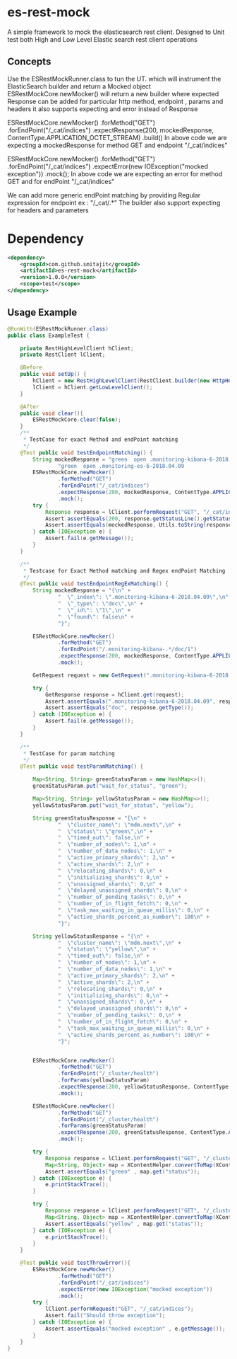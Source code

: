 # es-rest-mock

A simple framework to mock the elasticsearch rest client.
Designed to Unit test both High and Low Level Elastic search rest client operations

## Concepts
Use the ESRestMockRunner.class to tun the UT. which will instrument the ElasticSearch builder and return a Mocked object
ESRestMockCore.newMocker() will return a new builder where expected Response can be added for particular http method, endpoint , params and headers
it also supports expecting and error instead of Response

ESRestMockCore.newMocker()
                .forMethod("GET")
                .forEndPoint("/_cat/indices")
                .expectResponse(200, mockedResponse, ContentType.APPLICATION_OCTET_STREAM)
                .build()
In above code we are expecting a mockedResponse for method GET and endpoint "/_cat/indices"

ESRestMockCore.newMocker()
                .forMethod("GET")
                .forEndPoint("/_cat/indices")
                .expectError(new IOException("mocked exception"))
                .mock();
In above code we are expecting an error for method GET and for endPoint "/_cat/indices"

We can add more generic endPoint matching by providing Regular expression for endpoint ex : "/_cat/.*"
The builder also support expecting for headers and parameters

# Dependency
```xml
<dependency>
    <groupId>com.github.smitajit</groupId>
    <artifactId>es-rest-mock</artifactId>
    <version>1.0.0</version>
    <scope>test</scope>
</dependency>
```

## Usage Example 
```java
@RunWith(ESRestMockRunner.class)
public class ExampleTest {

    private RestHighLevelClient hClient;
    private RestClient lClient;

    @Before
    public void setUp() {
        hClient = new RestHighLevelClient(RestClient.builder(new HttpHost("127.0.0.1", 9200)));
        lClient = hClient.getLowLevelClient();
    }

    @After
    public void clear(){
        ESRestMockCore.clear(false);
    }
    /**
     * TestCase for exact Method and endPoint matching
     */
    @Test public void testEndpointMatching() {
        String mockedResponse = "green  open .monitoring-kibana-6-2018.04.09                                 RqhbnOwfTYS2COX1PkKpSA 1 0   677   0 190.5kb 190.5kb\n" +
                "green  open .monitoring-es-6-2018.04.09                                     2rKXZoj-Rue2elC5gTTe6w 1 0  9521  46   4.3mb   4.3mb";
        ESRestMockCore.newMocker()
                .forMethod("GET")
                .forEndPoint("/_cat/indices")
                .expectResponse(200, mockedResponse, ContentType.APPLICATION_OCTET_STREAM)
                .mock();
        try {
            Response response = lClient.performRequest("GET", "/_cat/indices");
            Assert.assertEquals(200, response.getStatusLine().getStatusCode());
            Assert.assertEquals(mockedResponse, Utils.toString(response.getEntity().getContent()));
        } catch (IOException e) {
            Assert.fail(e.getMessage());
        }
    }

    /**
     * Testcase for Exact Method matching and Regex endPoint Matching
     */
    @Test public void testEndpointRegExMatching() {
        String mockedResponse = "{\n" +
                "  \"_index\": \".monitoring-kibana-6-2018.04.09\",\n" +
                "  \"_type\": \"doc\",\n" +
                "  \"_id\": \"1\",\n" +
                "  \"found\": false\n" +
                "}";

        ESRestMockCore.newMocker()
                .forMethod("GET")
                .forEndPoint("/.monitoring-kibana-.*/doc/1")
                .expectResponse(200, mockedResponse, ContentType.APPLICATION_JSON)
                .mock();

        GetRequest request = new GetRequest(".monitoring-kibana-6-2018.04.09", "doc", "1");

        try {
            GetResponse response = hClient.get(request);
            Assert.assertEquals(".monitoring-kibana-6-2018.04.09", response.getIndex());
            Assert.assertEquals("doc", response.getType());
        } catch (IOException e) {
            Assert.fail(e.getMessage());
        }
    }

    /**
     * TestCase for param matching
     */
    @Test public void testParamMatching() {

        Map<String, String> greenStatusParam = new HashMap<>();
        greenStatusParam.put("wait_for_status", "green");

        Map<String, String> yellowStatusParam = new HashMap<>();
        yellowStatusParam.put("wait_for_status", "yellow");

        String greenStatusResponse = "{\n" +
                "  \"cluster_name\": \"mdm.next\",\n" +
                "  \"status\": \"green\",\n" +
                "  \"timed_out\": false,\n" +
                "  \"number_of_nodes\": 1,\n" +
                "  \"number_of_data_nodes\": 1,\n" +
                "  \"active_primary_shards\": 2,\n" +
                "  \"active_shards\": 2,\n" +
                "  \"relocating_shards\": 0,\n" +
                "  \"initializing_shards\": 0,\n" +
                "  \"unassigned_shards\": 0,\n" +
                "  \"delayed_unassigned_shards\": 0,\n" +
                "  \"number_of_pending_tasks\": 0,\n" +
                "  \"number_of_in_flight_fetch\": 0,\n" +
                "  \"task_max_waiting_in_queue_millis\": 0,\n" +
                "  \"active_shards_percent_as_number\": 100\n" +
                "}";

        String yellowStatusResponse = "{\n" +
                "  \"cluster_name\": \"mdm.next\",\n" +
                "  \"status\": \"yellow\",\n" +
                "  \"timed_out\": false,\n" +
                "  \"number_of_nodes\": 1,\n" +
                "  \"number_of_data_nodes\": 1,\n" +
                "  \"active_primary_shards\": 2,\n" +
                "  \"active_shards\": 2,\n" +
                "  \"relocating_shards\": 0,\n" +
                "  \"initializing_shards\": 0,\n" +
                "  \"unassigned_shards\": 0,\n" +
                "  \"delayed_unassigned_shards\": 0,\n" +
                "  \"number_of_pending_tasks\": 0,\n" +
                "  \"number_of_in_flight_fetch\": 0,\n" +
                "  \"task_max_waiting_in_queue_millis\": 0,\n" +
                "  \"active_shards_percent_as_number\": 100\n" +
                "}";


        ESRestMockCore.newMocker()
                .forMethod("GET")
                .forEndPoint("/_cluster/health")
                .forParams(yellowStatusParam)
                .expectResponse(200, yellowStatusResponse, ContentType.APPLICATION_JSON)
                .mock();

        ESRestMockCore.newMocker()
                .forMethod("GET")
                .forEndPoint("/_cluster/health")
                .forParams(greenStatusParam)
                .expectResponse(200, greenStatusResponse, ContentType.APPLICATION_JSON)
                .mock();

        try {
            Response response = lClient.performRequest("GET", "/_cluster/health", greenStatusParam);
            Map<String, Object> map = XContentHelper.convertToMap(XContentType.JSON.xContent(), response.getEntity().getContent(), true);
            Assert.assertEquals("green" , map.get("status"));
        } catch (IOException e) {
            e.printStackTrace();
        }

        try {
            Response response = lClient.performRequest("GET", "/_cluster/health", yellowStatusParam);
            Map<String, Object> map = XContentHelper.convertToMap(XContentType.JSON.xContent(), response.getEntity().getContent(), true);
            Assert.assertEquals("yellow" , map.get("status"));
        } catch (IOException e) {
            e.printStackTrace();
        }
    }

    @Test public void testThrowError(){
        ESRestMockCore.newMocker()
                .forMethod("GET")
                .forEndPoint("/_cat/indices")
                .expectError(new IOException("mocked exception"))
                .mock();
        try {
            lClient.performRequest("GET", "/_cat/indices");
            Assert.fail("Should throw exception");
        } catch (IOException e) {
            Assert.assertEquals("mocked exception" , e.getMessage());
        }
    }
}
```
